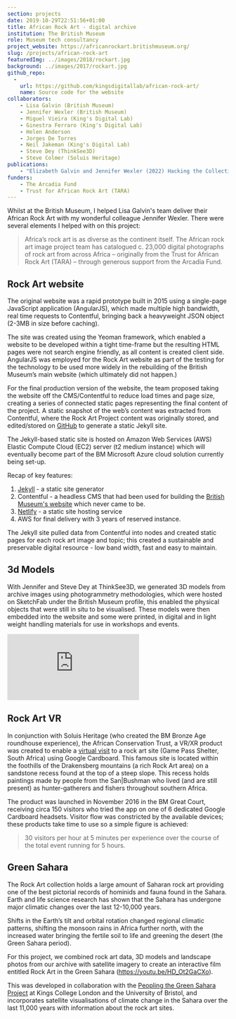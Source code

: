 ```yaml
---
section: projects
date: 2019-10-29T22:51:56+01:00
title: African Rock Art - digital archive
institution: The British Museum
role: Museum tech consultancy
project_website: https://africanrockart.britishmuseum.org/
slug: /projects/african-rock-art
featuredImg: ../images/2018/rockart.jpg
background: ../images/2017/rockart.jpg
github_repo: 
  - 
    url: https://github.com/kingsdigitallab/african-rock-art/
    name: Source code for the website
collaborators:
    - Lisa Galvin (British Museum)
    - Jennifer Wexler (British Museum)
    - Miguel Vieira (King's Digital Lab)
    - Ginestra Ferraro (King's Digital Lab)
    - Helen Anderson
    - Jorges De Torres
    - Neil Jakeman (King's Digital Lab)
    - Steve Dey (ThinkSee3D)
    - Steve Colmer (Soluis Heritage)
publications: 
    - "Elizabeth Galvin and Jennifer Wexler (2022) Hacking the Collections: Digital Objects and Museum Engagement in Watrall, E. & Goldstein, L. (eds) (2022) Digital Heritage and Archaeology in Practice: Presentation, Teaching, and Engagement"
funders:
    - The Arcadia Fund
    - Trust for African Rock Art (TARA)
---
```

Whilst at the British Museum, I helped Lisa Galvin's team deliver their African Rock Art with my 
wonderful colleague Jennifer Wexler. There were several elements I helped with on this project:

> Africa’s rock art is as diverse as the continent itself. The African rock art image project team has catalogued c. 23,000 digital photographs of rock art from across Africa – originally from the Trust for African Rock Art (TARA) – through generous support from the Arcadia Fund.

## Rock Art website 

The original website was a rapid prototype built in  2015 using a single-page JavaScript application (AngularJS), 
which made multiple high bandwidth, real time requests to Contentful, bringing back a heavyweight JSON object (2-3MB in 
size before caching). 

The site was created using the Yeoman framework, which enabled a website to be developed within a tight 
time-frame but the resulting HTML pages were not search engine friendly, as all content is created client side. AngularJS 
was employed for the Rock Art website as part of the testing for the technology to be used more widely in the rebuilding 
of the British Museum’s main website (which ultimately did not happen.) 

For the final production version of the website, the team proposed taking the website off the CMS/Contentful to reduce 
load times and page size, creating a series of connected static pages representing the final content of the project. 
A static snapshot of the web’s content was extracted from Contentful, where the Rock Art Project content was originally 
stored, and edited/stored on [GitHub](https://github.com/kingsdigitallab/african-rock-art) to generate a static Jekyll site. 

The Jekyll-based static site is hosted on Amazon Web Services (AWS) Elastic Compute Cloud (EC2) server (t2 medium instance) 
which will eventually become part of the BM Microsoft Azure cloud solution currently being set-up.

Recap of key features: 

1. [Jekyll](https://jekyllrb.com/) - a static site generator
2. Contentful - a headless CMS that had been used for building the [British Museum's website](https://www.britishmuseum.org/) which never came to be.
3. [Netlify](https://www.netlify.com/) - a static site hosting service
4. AWS for final delivery with 3 years of reserved instance. 

The Jekyll site pulled data from Contentful into nodes and created static pages for each rock art image and topic; this created
a sustainable and preservable digital resource - low band width, fast and easy to maintain.

## 3d Models 

With Jennifer and Steve Dey at ThinkSee3D, we generated 3D models from archive images using photogrammetry methodologies, which
were hosted on SketchFab under the British Museum profile, this enabled the physical objects that were still in situ to be 
visualised. These models were then embedded into the website and some were printed, in digital and 
in light weight handling materials for use in workshops and events. 

<div class="ratio ratio-16x9 my-3">
    <iframe src="https://sketchfab.com/playlists/embed?collection=3348c986a05d423d850f66ac5500b65a&autostart=0"
            title="African Rock Art"
            frameborder="0"
            allowfullscreen
            mozallowfullscreen="true"
            webkitallowfullscreen="true"
            allow="autoplay; fullscreen; xr-spatial-tracking"
            xr-spatial-tracking
            execution-while-out-of-viewport
            execution-while-not-rendered
            web-share
        ></iframe>
</div>

## Rock Art VR

In conjunction with Soluis Heritage (who created the BM Bronze Age roundhouse experience), the African Conservation Trust, a VR/XR product 
was created to enable a [virtual visit](https://africanrockart.britishmuseum.org/vr/) to a rock art site (Game Pass Shelter, South Africa) using Google Cardboard. This famous site 
is located within the foothills of the Drakensberg mountains (a rich Rock Art area) on a sandstone recess found at the top of a steep slope. This recess 
holds  paintings made by people from the San|Bushman who lived (and are still present) as hunter-gatherers and fishers throughout southern Africa.

The product was launched in November 2016 in the BM Great Court, receiving circa 150 visitors who tried the app on one of 6 dedicated Google 
Cardboard headsets. Visitor flow was constricted by the available devices; these products take time to use so a simple figure is achieved: 

> 30 visitors per hour at 5 minutes per experience over the course of the total event running for 5 hours. 

## Green Sahara

The Rock Art collection holds a large amount of Saharan rock art providing one of the best pictorial records of hominids 
and fauna found in the Sahara. Earth and life science research has shown that the Sahara has undergone major climatic changes 
over the last 12-10,000 years. 

Shifts in the Earth’s tilt and orbital rotation changed regional climatic patterns, shifting the monsoon rains in Africa 
further north, with the increased water bringing the fertile soil to life and greening the desert (the Green Sahara period). 

For this project, we combined rock art data, 3D models and landscape photos from our archive with satellite imagery to 
create an interactive film entitled Rock Art in the Green Sahara (https://youtu.be/HD_Ot2GaCXo). 

This was developed in collaboration with the [Peopling the Green Sahara Project](https://www.greensahara-leverhulme.com/) 
at Kings College London and the University of Bristol, and incorporates satellite visualisations of climate change in 
the Sahara over the last 11,000 years with information about the rock art sites. 